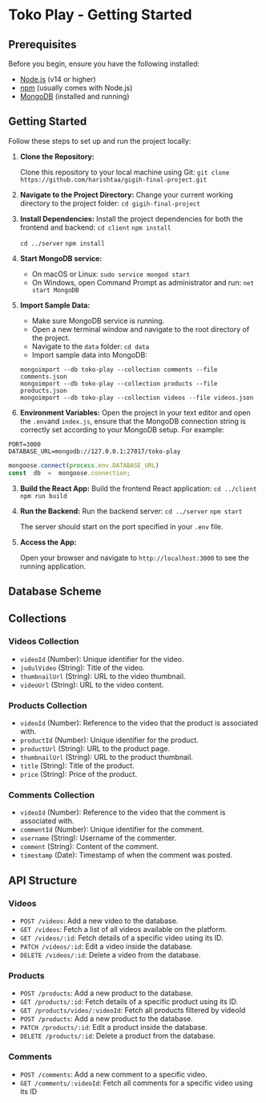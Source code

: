 
# Toko Play - Getting Started
## Prerequisites
Before you begin, ensure you have the following installed:
- [Node.js](https://nodejs.org/) (v14 or higher)
-  [npm](https://www.npmjs.com/get-npm) (usually comes with Node.js)
-  [MongoDB](https://www.mongodb.com/try/download/community) (installed and running)

##  Getting Started
Follow these steps to set up and run the project locally:

1.  **Clone the Repository:**
    
    Clone this repository to your local machine using Git:
    `git clone https://github.com/harishtaa/gigih-final-project.git` 
    
2.  **Navigate to the Project Directory:**
    Change your current working directory to the project folder:
    `cd gigih-final-project`
    
1.  **Install Dependencies:**
    Install the project dependencies for both the frontend and backend:
    `cd client`
    `npm install`
    
    `cd ../server`
   `npm install` 
   
1.  **Start MongoDB service:**
    -   On macOS or Linux:
        `sudo service mongod start` 
    -   On Windows, open Command Prompt as administrator and run:
        `net start MongoDB` 
        
2.  **Import Sample Data:**
    -   Make sure MongoDB service is running.
    -   Open a new terminal window and navigate to the root directory of the project.
    -  Navigate to the `data` folder: `cd data `
    -   Import sample data into MongoDB:
     ```
     mongoimport --db toko-play --collection comments --file comments.json
     mongoimport --db toko-play --collection products --file products.json
     mongoimport --db toko-play --collection videos --file videos.json
     ```

2.  **Environment Variables:**
    Open the project in your text editor and open the `.env`and `index.js`, ensure that the MongoDB connection string is correctly set according to your MongoDB setup. For example:

```.env
PORT=3000
DATABASE_URL=mongodb://127.0.0.1:27017/toko-play
``` 
```javascript I'm A tab 
mongoose.connect(process.env.DATABASE_URL)
const  db  =  mongoose.connection;
 ```
3.  **Build the React App:**
    Build the frontend React application:
    `cd ../client`
    `npm run build` 
    
4.  **Run the Backend:**
    Run the backend server:
    `cd ../server`
    `npm start` 
    
    The server should start on the port specified in your `.env` file.
    
5.  **Access the App:**
    
    Open your browser and navigate to `http://localhost:3000` to see the running application.

## Database Scheme

## Collections

### Videos Collection

- `videoId` (Number): Unique identifier for the video.
- `judulVideo` (String): Title of the video.
- `thumbnailUrl` (String): URL to the video thumbnail.
- `videoUrl` (String): URL to the video content.

### Products Collection

- `videoId` (Number): Reference to the video that the product is associated with.
- `productId` (Number): Unique identifier for the product.
- `productUrl` (String): URL to the product page.
- `thumbnailUrl` (String): URL to the product thumbnail.
- `title` (String): Title of the product.
- `price` (String): Price of the product.
### Comments Collection

- `videoId` (Number): Reference to the video that the comment is associated with.
- `commentId` (Number): Unique identifier for the comment.
- `username` (String): Username of the commenter.
- `comment` (String): Content of the comment.
- `timestamp` (Date): Timestamp of when the comment was posted.
## API Structure

### Videos

- `POST /videos`: Add a new video to the database.
- `GET /videos`: Fetch a list of all videos available on the platform.
- `GET /videos/:id`: Fetch details of a specific video using its ID.
- `PATCH /videos/:id`: Edit a video inside the database.
- `DELETE /videos/:id`: Delete a video from the database.

### Products

- `POST /products`: Add a new product to the database.
- `GET /products/:id`: Fetch details of a specific product using its ID.
- `GET /products/video/:videoId`: Fetch all products filtered by videoId
- `POST /products`: Add a new product to the database.
- `PATCH /products/:id`: Edit a product inside the database.
- `DELETE /products/:id`: Delete a product from the database.
### Comments

- `POST /comments`: Add a new comment to a specific video.
- `GET /comments/:videoId`: Fetch all comments for a specific video using its ID


